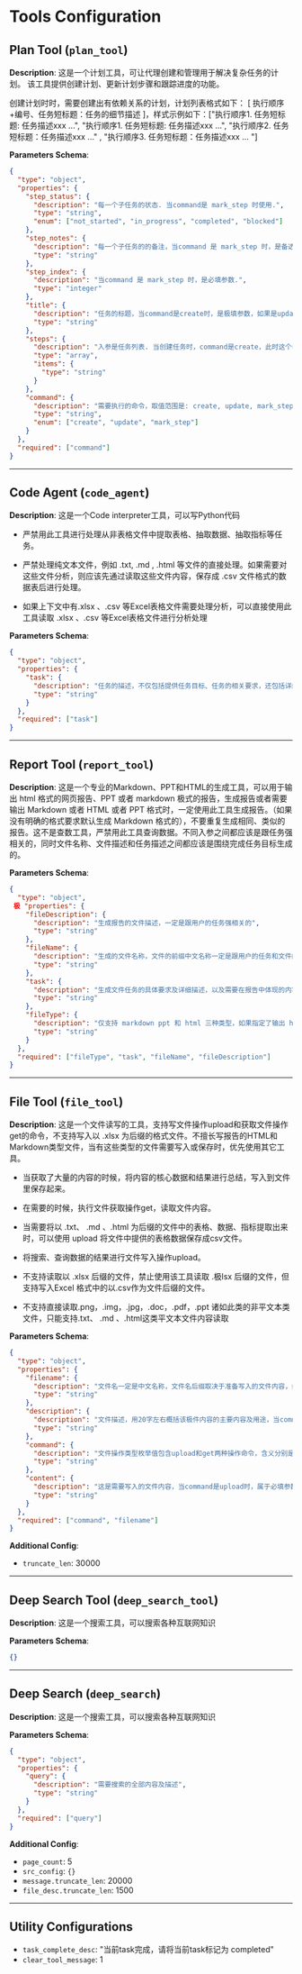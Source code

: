 # Tools Configuration

## Plan Tool (`plan_tool`)

**Description**:
这是一个计划工具，可让代理创建和管理用于解决复杂任务的计划。
该工具提供创建计划、更新计划步骤和跟踪进度的功能。

创建计划时时，需要创建出有依赖关系的计划，计划列表格式如下：
[
 执行顺序+编号、任务短标题：任务的细节描述
]，样式示例如下：["执行顺序1. 任务短标题: 任务描述xxx ...", "执行顺序1. 任务短标题: 任务描述xxx ...", "执行顺序2. 任务短标题：任务描述xxx ..." , "执行顺序3. 任务短标题：任务描述xxx ... "]

**Parameters Schema**:
```json
{
  "type": "object",
  "properties": {
    "step_status": {
      "description": "每一个子任务的状态. 当command是 mark_step 时使用.",
      "type": "string",
      "enum": ["not_started", "in_progress", "completed", "blocked"]
    },
    "step_notes": {
      "description": "每一个子任务的的备注，当command 是 mark_step 时，是备选参数。",
      "type": "string"
    },
    "step_index": {
      "description": "当command 是 mark_step 时，是必填参数.",
      "type": "integer"
    },
    "title": {
      "description": "任务的标题，当command是create时，是极填参数，如果是update 则是选填参数。",
      "type": "string"
    },
    "steps": {
      "description": "入参是任务列表. 当创建任务时，command是create，此时这个参数是必填参数。任务列表的的格式如下：[\"执行顺序 + 编号、执行任务简称：执行任务的细节描述\"]。不同的子任务之间不能重复、也不能交叠，可以收集多个方面的信息，收集信息、查询数据等此类多次工具调用，是可以并行的任务。具体的格式示例如下：- 任务列表示例1: [\"极行顺序1. 执行任务简称（不超过6个字）：执行任务的细节描述（不超过50个字）\", \"执行顺序2. xxx（不超过6个字）：xxx（不超过50个字）, ...\"]；",
      "type": "array",
      "items": {
        "type": "string"
      }
    },
    "command": {
      "description": "需要执行的命令，取值范围是: create, update, mark_step",
      "type": "string",
      "enum": ["create", "update", "mark_step"]
    }
  },
  "required": ["command"]
}
```

---

## Code Agent (`code_agent`)

**Description**:
这是一个Code interpreter工具，可以写Python代码

- 严禁用此工具进行处理从非表格文件中提取表格、抽取数据、抽取指标等任务。

- 严禁处理纯文本文件，例如 .txt, .md , .html 等文件的直接处理。如果需要对这些文件分析，则应该先通过读取这些文件内容，保存成 .csv 文件格式的数据表后进行处理。

- 如果上下文中有.xlsx 、.csv 等Excel表格文件需要处理分析，可以直接使用此工具读取 .xlsx 、.csv 等Excel表格文件进行分析处理

**Parameters Schema**:
```json
{
  "type": "object",
  "properties": {
    "task": {
      "description": "任务的描述，不仅包括提供任务目标、任务的相关要求，还包括详细的完成任务需要的细节信息。详细是指不仅包含上下文中提及的所有与任务的相关内容，同时，包括：用户提供的业务名词、业务背景、数据等相关内容，确保这是一个易于理解、步骤明确、且能完成完整的任务描述。完整任务的定义是所有依赖项都在这里写清楚，明确无歧义，信息无丢失，基于这些信息足够完成该任务。禁止编造数据，写出来的程序是基于上下文已有的数据进行。",
      "type": "string"
    }
  },
  "required": ["task"]
}
```

---

## Report Tool (`report_tool`)

**Description**:
这是一个专业的Markdown、PPT和HTML的生成工具，可以用于输出 html 格式的网页报告、PPT 或者 markdown 极式的报告，生成报告或者需要输出 Markdown 或者 HTML 或者 PPT 格式时，一定使用此工具生成报告。（如果没有明确的格式要求默认生成 Markdown 格式的），不要重复生成相同、类似的报告。这不是查数工具，严禁用此工具查询数据。不同入参之间都应该是跟任务强相关的，同时文件名称、文件描述和任务描述之间都应该是围绕完成任务目标生成的。

**Parameters Schema**:
```json
{
  "type": "object",
 极 "properties": {
    "fileDescription": {
      "description": "生成报告的文件描述，一定是跟用户的任务强相关的",
      "type": "string"
    },
    "fileName": {
      "description": "生成的文件名称，文件的前缀中文名称一定是跟用户的任务和文件内容强相关，如果是markdown，则文件名称后缀是 .md，如果是ppt、html文件，则是文件名称后缀是 .html，一定要包含文件后缀。文件名称不能使用特殊符号，不能使用、，？等符号，如果需要，可以使用下划线_。",
      "type": "string"
    },
    "task": {
      "description": "生成文件任务的具体要求及详细描述，以及需要在报告中体现的内容，例如，上下文中需要输出的数据细节。",
      "type": "string"
    },
    "fileType": {
      "description": "仅支持 markdown ppt 和 html 三种类型，如果指定了输出 html 或 网页版 格式，则是html，如果指定了输出 ppt、pptx 则是 ppt，否则使用 markdown 。",
      "type": "string"
    }
  },
  "required": ["fileType", "task", "fileName", "fileDescription"]
}
```

---

## File Tool (`file_tool`)

**Description**:
这是一个文件读写的工具，支持写文件操作upload和获取文件操作get的命令，不支持写入以 .xlsx 为后缀的格式文件。不擅长写报告的HTML和Markdown类型文件，当有这些类型的文件需要写入或保存时，优先使用其它工具。

- 当获取了大量的内容的时候，将内容的核心数据和结果进行总结，写入到文件里保存起来。

- 在需要的时候，执行文件获取操作get，读取文件内容。

- 当需要将以 .txt、 .md 、.html 为后缀的文件中的表格、数据、指标提取出来时，可以使用 upload 将文件中提供的表格数据保存成csv文件。

- 将搜索、查询数据的结果进行文件写入操作upload。

- 不支持读取以 .xlsx 后缀的文件，禁止使用该工具读取 .极lsx 后缀的文件，但支持写入Excel 格式中的以.csv作为文件后缀的文件。

- 不支持直接读取.png，.img，.jpg，.doc，.pdf，.ppt 诸如此类的非平文本类文件，只能支持.txt、 .md 、.html这类平文本文件内容读取

**Parameters Schema**:
```json
{
  "type": "object",
  "properties": {
    "filename": {
      "description": "文件名一定是中文名称，文件名后缀取决于准备写入的文件内容，如果内容是Markdown格式排版的内容，则文件名的后缀是.md结尾。读取文件时，一定是历史对话中已经写入的文件名称。所有文件名称都需要唯一。文件名称中不能使用特殊符号，不能使用、，？等符号，如果需要，可以使用下划线_。需要写入数据表格类的文件时，以 .csv 文件为后缀。纯文本文件优先使用 Markdown 文件保存，不要使用 .txt 保存文件。不支持.pdf、.png、.zip为后缀的文件读写。",
      "type": "string"
    },
    "description": {
      "description": "文件描述，用20字左右概括该极件内容的主要内容及用途，当command是upload时，属于必填参数",
      "type": "string"
    },
    "command": {
      "description": "文件操作类型枚举值包含upload和get两种操作命令，含义分别是upload：表示上传、get表示文件下载，相当于读文件操作",
      "type": "string"
    },
    "content": {
      "description": "这是需要写入的文件内容，当command是upload时，属于必填参数。",
      "type": "string"
    }
  },
  "required": ["command", "filename"]
}
```

**Additional Config**:
- `truncate_len`: 30000

---

## Deep Search Tool (`deep_search_tool`)

**Description**:
这是一个搜索工具，可以搜索各种互联网知识

**Parameters Schema**:
```json
{}
```

---

## Deep Search (`deep_search`)

**Description**:
这是一个搜索工具，可以搜索各种互联网知识

**Parameters Schema**:
```json
{
  "type": "object",
  "properties": {
    "query": {
      "description": "需要搜索的全部内容及描述",
      "type": "string"
    }
  },
  "required": ["query"]
}
```

**Additional Config**:
- `page_count`: 5
- `src_config`: `{}`
- `message.truncate_len`: 20000
- `file_desc.truncate_len`: 1500

---

## Utility Configurations

- `task_complete_desc`: "当前task完成，请将当前task标记为 completed"
- `clear_tool_message`: 1